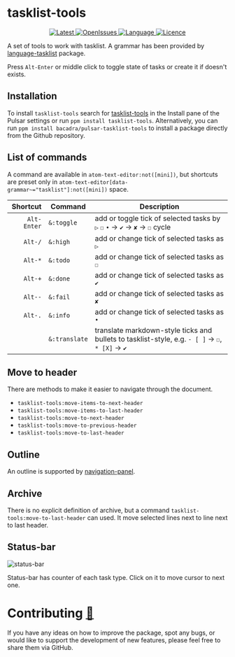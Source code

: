 # tasklist-tools

<p align="center">
  <a href="https://github.com/bacadra/pulsar-tasklist-tools/tags">
  <img src="https://img.shields.io/github/v/tag/bacadra/pulsar-tasklist-tools?style=for-the-badge&label=Latest&color=blue" alt="Latest">
  </a>
  <a href="https://github.com/bacadra/pulsar-tasklist-tools/issues">
  <img src="https://img.shields.io/github/issues-raw/bacadra/pulsar-tasklist-tools?style=for-the-badge&color=blue" alt="OpenIssues">
  </a>
  <a href="https://github.com/bacadra/pulsar-tasklist-tools/blob/master/package.json">
  <img src="https://img.shields.io/github/languages/top/bacadra/pulsar-tasklist-tools?style=for-the-badge&color=blue" alt="Language">
  </a>
  <a href="https://github.com/bacadra/pulsar-tasklist-tools/blob/master/LICENSE">
  <img src="https://img.shields.io/github/license/bacadra/pulsar-tasklist-tools?style=for-the-badge&color=blue" alt="Licence">
  </a>
</p>

A set of tools to work with tasklist. A grammar has been provided by [language-tasklist](https://github.com/bacadra/pulsar-language-tasklist) package.

Press `Alt-Enter` or middle click to toggle state of tasks or create it if doesn't exists.

## Installation

To install `tasklist-tools` search for [tasklist-tools](https://web.pulsar-edit.dev/packages/tasklist-tools) in the Install pane of the Pulsar settings or run `ppm install tasklist-tools`. Alternatively, you can run `ppm install bacadra/pulsar-tasklist-tools` to install a package directly from the Github repository.

## List of commands

A command are available in `atom-text-editor:not([mini])`, but shortcuts are preset only in `atom-text-editor[data-grammar~="tasklist"]:not([mini])` space.

| Shortcut | Command | Description |
| -: | - | - |
| <div style="white-space:nowrap">`Alt-Enter`</div> | <div style="white-space:nowrap">`&:toggle`</div> | add or toggle tick of selected tasks by `▷` `☐` `•` -> `✔` -> `✘` -> `☐` cycle |
| <div style="white-space:nowrap">`Alt-/`</div> | <div style="white-space:nowrap">`&:high`</div> | add or change tick of selected tasks as `▷` |
| <div style="white-space:nowrap">`Alt-*`</div> | <div style="white-space:nowrap">`&:todo`</div> | add or change tick of selected tasks as `☐` |
| <div style="white-space:nowrap">`Alt-+`</div> | <div style="white-space:nowrap">`&:done`</div> | add or change tick of selected tasks as `✔` |
| <div style="white-space:nowrap">`Alt--`</div> | <div style="white-space:nowrap">`&:fail`</div> | add or change tick of selected tasks as `✘` |
| <div style="white-space:nowrap">`Alt-.`</div> | <div style="white-space:nowrap">`&:info`</div> | add or change tick of selected tasks as `•` |
| | <div style="white-space:nowrap">`&:translate`</div> | translate markdown-style ticks and bullets to tasklist-style, e.g. `- [ ]` -> `☐`, `* [X]` -> `✔` |

## Move to header

There are methods to make it easier to navigate through the document.

- `tasklist-tools:move-items-to-next-header`
- `tasklist-tools:move-items-to-last-header`
- `tasklist-tools:move-to-next-header`
- `tasklist-tools:move-to-previous-header`
- `tasklist-tools:move-to-last-header`

## Outline

An outline is supported by [navigation-panel](https://github.com/bacadra/pulsar-navigation-panel).

## Archive

There is no explicit definition of archive, but a command `tasklist-tools:move-to-last-header` can used. It move selected lines next to line next to last header.

## Status-bar

![status-bar](https://github.com/bacadra/pulsar-tasklist-tools/blob/master/assets/status-bar.png?raw=true)

Status-bar has counter of each task type. Click on it to move cursor to next one.

# Contributing [🍺](https://www.buymeacoffee.com/asiloisad)

If you have any ideas on how to improve the package, spot any bugs, or would like to support the development of new features, please feel free to share them via GitHub.
